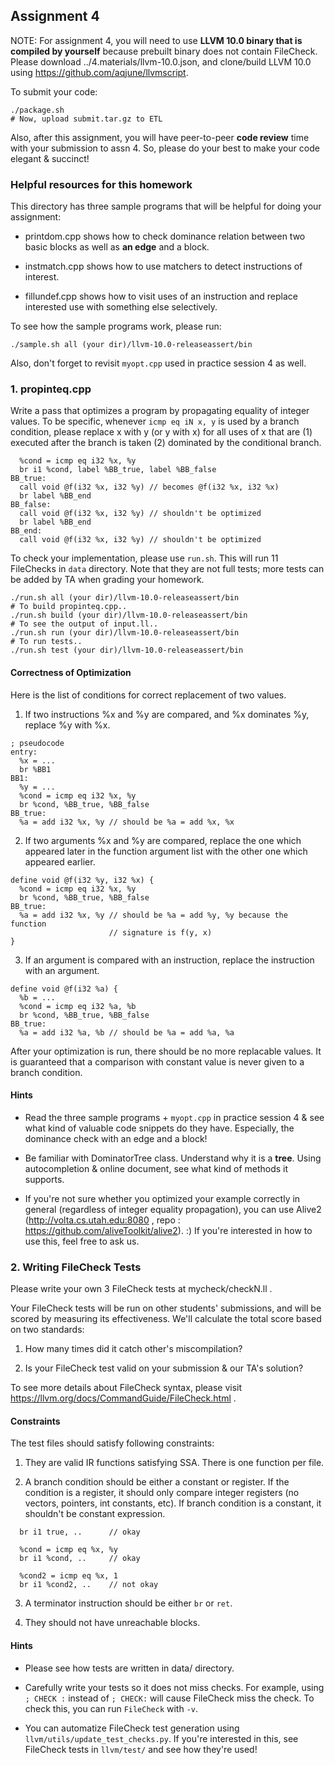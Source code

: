 ## Assignment 4

NOTE: For assignment 4, you will need to use **LLVM 10.0 binary that is
compiled by yourself** because prebuilt binary does not contain FileCheck.
Please download ../4.materials/llvm-10.0.json, and clone/build LLVM 10.0 using
https://github.com/aqjune/llvmscript.

To submit your code:

```
./package.sh
# Now, upload submit.tar.gz to ETL
```

Also, after this assignment, you will have peer-to-peer **code review** time
with your submission to assn 4. So, please do your best to make your code
elegant & succinct!


### Helpful resources for this homework

This directory has three sample programs that will be helpful for doing your assignment:

- printdom.cpp shows how to check dominance relation between two basic blocks
as well as **an edge** and a block.

- instmatch.cpp shows how to use matchers to detect instructions of interest.

- fillundef.cpp shows how to visit uses of an instruction and replace interested
use with something else selectively.

To see how the sample programs work, please run:

```
./sample.sh all (your dir)/llvm-10.0-releaseassert/bin
```

Also, don't forget to revisit `myopt.cpp` used in practice session 4 as well.


### 1. propinteq.cpp

Write a pass that optimizes a program by propagating equality of integer values.
To be specific, whenever `icmp eq iN x, y` is used by a branch condition, please
replace x with y (or y with x) for all uses of x that are
(1) executed after the branch is taken
(2) dominated by the conditional branch.

```
  %cond = icmp eq i32 %x, %y
  br i1 %cond, label %BB_true, label %BB_false
BB_true:
  call void @f(i32 %x, i32 %y) // becomes @f(i32 %x, i32 %x)
  br label %BB_end
BB_false:
  call void @f(i32 %x, i32 %y) // shouldn't be optimized
  br label %BB_end
BB_end:
  call void @f(i32 %x, i32 %y) // shouldn't be optimized
```

To check your implementation, please use `run.sh`.
This will run 11 FileChecks in `data` directory.
Note that they are not full tests; more tests can be added by TA when grading
your homework.

```
./run.sh all (your dir)/llvm-10.0-releaseassert/bin
# To build propinteq.cpp..
./run.sh build (your dir)/llvm-10.0-releaseassert/bin
# To see the output of input.ll..
./run.sh run (your dir)/llvm-10.0-releaseassert/bin
# To run tests..
./run.sh test (your dir)/llvm-10.0-releaseassert/bin
```

#### Correctness of Optimization

Here is the list of conditions for correct replacement of two values.

1. If two instructions %x and %y are compared, and %x dominates %y,
replace %y with %x.

```
; pseudocode
entry:
  %x = ...
  br %BB1
BB1:
  %y = ...
  %cond = icmp eq i32 %x, %y
  br %cond, %BB_true, %BB_false
BB_true:
  %a = add i32 %x, %y // should be %a = add %x, %x
```

2. If two arguments %x and %y are compared, replace the one which appeared later
in the function argument list with the other one which appeared earlier.

```
define void @f(i32 %y, i32 %x) {
  %cond = icmp eq i32 %x, %y
  br %cond, %BB_true, %BB_false
BB_true:
  %a = add i32 %x, %y // should be %a = add %y, %y because the function
                      // signature is f(y, x)
}
```

3. If an argument is compared with an instruction, replace the instruction
with an argument.

```
define void @f(i32 %a) {
  %b = ...
  %cond = icmp eq i32 %a, %b
  br %cond, %BB_true, %BB_false
BB_true:
  %a = add i32 %a, %b // should be %a = add %a, %a
```

After your optimization is run, there should be no more replacable values.
It is guaranteed that a comparison with constant value is never given to a
branch condition.

#### Hints

- Read the three sample programs + `myopt.cpp` in practice session 4 &
see what kind of valuable code snippets do they have.
Especially, the dominance check with an edge and a block!

- Be familiar with DominatorTree class. Understand why it is a **tree**.
Using autocompletion & online document, see what kind of methods it supports.

- If you're not sure whether you optimized your example correctly in general
(regardless of integer equality propagation), you can use Alive2
(http://volta.cs.utah.edu:8080 , repo : https://github.com/aliveToolkit/alive2).
:) If you're interested in how to use this, feel free to ask us.


### 2. Writing FileCheck Tests

Please write your own 3 FileCheck tests at mycheck/checkN.ll .

Your FileCheck tests will be run on other students' submissions, and will be
scored by measuring its effectiveness.
We'll calculate the total score based on two standards:

1. How many times did it catch other's miscompilation?

2. Is your FileCheck test valid on your submission & our TA's solution?

To see more details about FileCheck syntax, please visit
https://llvm.org/docs/CommandGuide/FileCheck.html .


#### Constraints

The test files should satisfy following constraints:

1. They are valid IR functions satisfying SSA. There is one function per file.

2. A branch condition should be either a constant or register.
If the condition is a register, it should only compare
integer registers (no vectors, pointers, int constants, etc).
If branch condition is a constant, it shouldn't be constant expression.

```
  br i1 true, ..      // okay

  %cond = icmp eq %x, %y
  br i1 %cond, ..     // okay

  %cond2 = icmp eq %x, 1
  br i1 %cond2, ..    // not okay
```

3. A terminator instruction should be either `br` or `ret`.

4. They should not have unreachable blocks.

#### Hints

- Please see how tests are written in data/ directory.

- Carefully write your tests so it does not miss checks. For example,
using `; CHECK :` instead of `; CHECK:` will cause FileCheck miss the check.
To check this, you can run `FileCheck` with `-v`.

- You can automatize FileCheck test generation using
`llvm/utils/update_test_checks.py`. If you're interested in
this, see FileCheck tests in `llvm/test/` and see how they're used!
